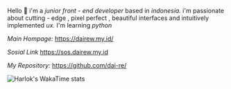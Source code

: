 Hello 👋 i'm a *junior front - end developer* based in *indonesia.* i'm passionate about cutting - edge , pixel perfect , beautiful interfaces and intuitively implemented *ux.*
I'm learning *python*

*Main Hompage:*
https://dairew.my.id/

*Sosial Link*
https://sos.dairew.my.id

*My Repository:*
https://github.com/dai-re/

<!--START_SECTION:waka-->
<!--END_SECTION:waka-->

![Harlok's WakaTime stats](https://github-readme-stats.vercel.app/api/wakatime?daireit=ffflabs)
